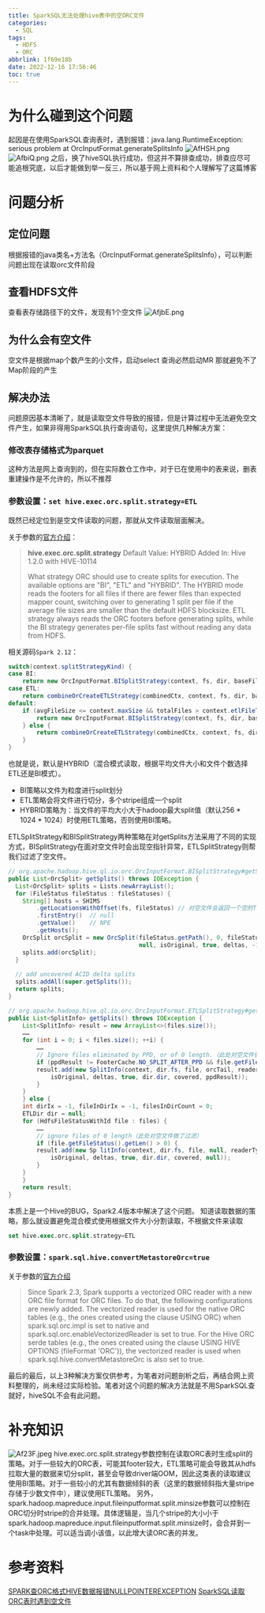 ```yaml
---
title: SparkSQL无法处理hive表中的空ORC文件
categories:
  - SQL
tags:
  - HDFS
  - ORC
abbrlink: 1f69e18b
date: 2022-12-16 17:56:46
toc: true
---
```


# 为什么碰到这个问题
起因是在使用SparkSQL查询表时，遇到报错：java.lang.RuntimeException: serious problem at OrcInputFormat.generateSplitsInfo
![AfHSH.png](https://i.328888.xyz/2022/12/19/AfHSH.png)
![AfbiQ.png](https://i.328888.xyz/2022/12/19/AfbiQ.png)
之后，换了hiveSQL执行成功，但这并不算排查成功，排查应尽可能追根究底，以后才能做到举一反三，所以基于网上资料和个人理解写了这篇博客

# 问题分析
## 定位问题
根据报错的java类名+方法名（OrcInputFormat.generateSplitsInfo），可以判断问题出现在读取orc文件阶段

## 查看HDFS文件
查看表存储路径下的文件，发现有1个空文件
![AfjbE.png](https://i.328888.xyz/2022/12/19/AfjbE.png)

## 为什么会有空文件
空文件是根据map个数产生的小文件，启动select 查询必然启动MR 那就避免不了Map阶段的产生


## 解决办法
问题原因基本清晰了，就是读取空文件导致的报错，但是计算过程中无法避免空文件产生，如果非得用SparkSQL执行查询语句，这里提供几种解决方案：
### 修改表存储格式为parquet
这种方法是网上查询到的，但在实际数仓工作中，对于已在使用中的表来说，删表重建操作是不允许的，所以不推荐
### 参数设置：```set hive.exec.orc.split.strategy=ETL```
既然已经定位到是空文件读取的问题，那就从文件读取层面解决。

关于参数的[官方介绍](https://cwiki.apache.org/confluence/display/Hive/Configuration+Properties)：
>**hive.exec.orc.split.strategy**
Default Value: HYBRID
Added In: Hive 1.2.0 with HIVE-10114
>
>What strategy ORC should use to create splits for execution. The available options are "BI", "ETL" and "HYBRID".
The HYBRID mode reads the footers for all files if there are fewer files than expected mapper count, switching over to generating 1 split per file if the average file sizes are smaller than the default HDFS blocksize. ETL strategy always reads the ORC footers before generating splits, while the BI strategy generates per-file splits fast without reading any data from HDFS.

相关源码```Spark 2.12```：
```java
switch(context.splitStrategyKind) {
case BI:
    return new OrcInputFormat.BISplitStrategy(context, fs, dir, baseFiles, isOriginal, deltas, covered, allowSyntheticFileIds);
case ETL:
    return combineOrCreateETLStrategy(combinedCtx, context, fs, dir, baseFiles, deltas, covered, readerTypes, isOriginal, ugi, allowSyntheticFileIds);
default:
    if (avgFileSize <= context.maxSize && totalFiles > context.etlFileThreshold) {
        return new OrcInputFormat.BISplitStrategy(context, fs, dir, baseFiles, isOriginal, deltas, covered, allowSyntheticFileIds);
    } else {
        return combineOrCreateETLStrategy(combinedCtx, context, fs, dir, baseFiles, deltas, covered, readerTypes, isOriginal, ugi, allowSyntheticFileIds);
    }
}
```
也就是说，默认是HYBRID（混合模式读取，根据平均文件大小和文件个数选择ETL还是BI模式）。
+ BI策略以文件为粒度进行split划分
+ ETL策略会将文件进行切分，多个stripe组成一个split
+ HYBRID策略为：当文件的平均大小大于hadoop最大split值（默认256 * 1024 * 1024）时使用ETL策略，否则使用BI策略。

ETLSplitStrategy和BISplitStrategy两种策略在对getSplits方法采用了不同的实现方式，BISplitStrategy在面对空文件时会出现空指针异常，ETLSplitStrategy则帮我们过滤了空文件。
```java
// org.apache.hadoop.hive.ql.io.orc.OrcInputFormat.BISplitStrategy#getSplits
public List<OrcSplit> getSplits() throws IOException {
  List<OrcSplit> splits = Lists.newArrayList();
  for (FileStatus fileStatus : fileStatuses) {
    String[] hosts = SHIMS
        .getLocationsWithOffset(fs, fileStatus) // 对空文件会返回一个空的TreeMap
        .firstEntry()  // null
        .getValue()    // NPE
        .getHosts();
    OrcSplit orcSplit = new OrcSplit(fileStatus.getPath(), 0, fileStatus.getLen(), hosts,
                                     null, isOriginal, true, deltas, -1);
    splits.add(orcSplit);
  }
 
  // add uncovered ACID delta splits
  splits.addAll(super.getSplits());
  return splits;
}

// org.apache.hadoop.hive.ql.io.orc.OrcInputFormat.ETLSplitStrategy#getSplits
public List<SplitInfo> getSplits() throws IOException {
    List<SplitInfo> result = new ArrayList<>(files.size());
    ……
    for (int i = 0; i < files.size(); ++i) {
        ……
        // Ignore files eliminated by PPD, or of 0 length.（此处对空文件做了过滤）
        if (ppdResult != FooterCache.NO_SPLIT_AFTER_PPD && file.getFileStatus().getLen() > 0) {
        result.add(new SplitInfo(context, dir.fs, file, orcTail, readerTypes,
            isOriginal, deltas, true, dir.dir, covered, ppdResult));
        }
    }
    } else {
    int dirIx = -1, fileInDirIx = -1, filesInDirCount = 0;
    ETLDir dir = null;
    for (HdfsFileStatusWithId file : files) {
        ……
        // ignore files of 0 length（此处对空文件做了过滤）
        if (file.getFileStatus().getLen() > 0) {
        result.add(new Sp litInfo(context, dir.fs, file, null, readerTypes,
            isOriginal, deltas, true, dir.dir, covered, null));
        }
    }
    }
    return result;
}
```
 本质上是一个Hive的BUG，Spark2.4版本中解决了这个问题。
知道读取数据的策略，那么就设置避免混合模式使用根据文件大小分割读取，不根据文件来读取
```sql
set hive.exec.orc.split.strategy=ETL
```
### 参数设置：```spark.sql.hive.convertMetastoreOrc=true```
关于参数的[官方介绍](https://spark.apache.org/docs/2.3.3/sql-programming-guide.html#orc-files)
>Since Spark 2.3, Spark supports a vectorized ORC reader with a new ORC file format for ORC files. To do that, the following configurations are newly added. The vectorized reader is used for the native ORC tables (e.g., the ones created using the clause USING ORC) when spark.sql.orc.impl is set to native and spark.sql.orc.enableVectorizedReader is set to true. For the Hive ORC serde tables (e.g., the ones created using the clause USING HIVE OPTIONS (fileFormat 'ORC')), the vectorized reader is used when spark.sql.hive.convertMetastoreOrc is also set to true.

最后的最后，以上3种解决方案仅供参考，为笔者对问题剖析之后，再结合网上资料整理的，尚未经过实际检验。笔者对这个问题的解决方法就是不用SparkSQL查就好，hiveSQL不会有此问题。


# 补充知识

![Af23F.jpeg](https://i.328888.xyz/2022/12/19/Af23F.jpeg)
hive.exec.orc.split.strategy参数控制在读取ORC表时生成split的策略。对于一些较大的ORC表，可能其footer较大，ETL策略可能会导致其从hdfs拉取大量的数据来切分split，甚至会导致driver端OOM，因此这类表的读取建议使用BI策略。对于一些较小的尤其有数据倾斜的表（这里的数据倾斜指大量stripe存储于少数文件中），建议使用ETL策略。
另外，spark.hadoop.mapreduce.input.fileinputformat.split.minsize参数可以控制在ORC切分时stripe的合并处理。具体逻辑是，当几个stripe的大小小于spark.hadoop.mapreduce.input.fileinputformat.split.minsize时，会合并到一个task中处理。可以适当调小该值，以此增大读ORC表的并发。

# 参考资料
[SPARK查ORC格式HIVE数据报错NULLPOINTEREXCEPTION](https://www.freesion.com/article/8054484645/)
[SparkSQL读取ORC表时遇到空文件](https://blog.csdn.net/weixin_45240507/article/details/124689323?spm=1001.2101.3001.6650.7&utm_medium=distribute.pc_relevant.none-task-blog-2%7Edefault%7EBlogCommendFromBaidu%7ERate-7-124689323-blog-100524131.pc_relevant_default&depth_1-utm_source=distribute.pc_relevant.none-task-blog-2%7Edefault%7EBlogCommendFromBaidu%7ERate-7-124689323-blog-100524131.pc_relevant_default&utm_relevant_index=7)